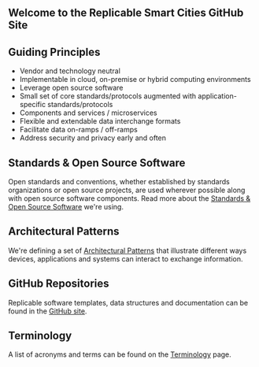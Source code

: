## Welcome to the Replicable Smart Cities GitHub Site

## Guiding Principles

* Vendor and technology neutral
* Implementable in cloud, on-premise or hybrid computing environments
* Leverage open source software
* Small set of core standards/protocols augmented with application-specific standards/protocols
* Components and services / microservices
* Flexible and extendable data interchange formats
* Facilitate data on-ramps / off-ramps
* Address security and privacy early and often

## Standards & Open Source Software

Open standards and conventions, whether established by standards organizations or open source projects, are used wherever possible along with open source software components. Read more about the [Standards & Open Source Software](https://replicablesmartcities.github.io/standards) we're using.

## Architectural Patterns

We're defining a set of [Architectural Patterns](https://replicablesmartcities.github.io/architecture) that illustrate different ways devices, applications and systems can interact to exchange information.

## GitHub Repositories

Replicable software templates, data structures and documentation can be found in the [GitHub site](https://github.com/ReplicableSmartCities).

## Terminology

A list of acronyms and terms can be found on the [Terminology](https://replicablesmartcities.github.io/terminology) page.

